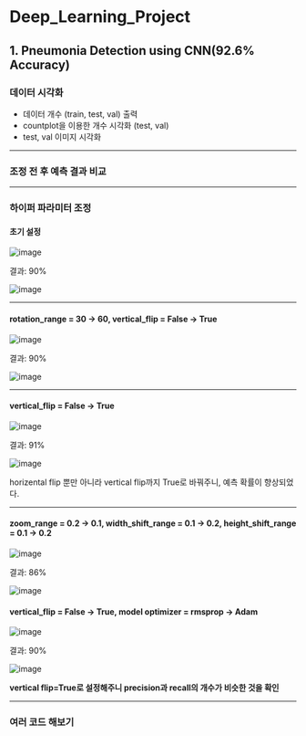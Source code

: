 # Deep_Learning_Project

## 1. Pneumonia Detection using CNN(92.6% Accuracy)

### 데이터 시각화

- 데이터 개수 (train, test, val) 출력
- countplot을 이용한 개수 시각화 (test, val)
- test, val 이미지 시각화

---

### 조정 전 후 예측 결과 비교



---

### 하이퍼 파라미터 조정

#### 초기 설정

![image](https://user-images.githubusercontent.com/84713532/211253337-4ade8e88-33ba-4bab-a873-3ac1cc84c213.png)

결과: 90%

![image](https://user-images.githubusercontent.com/84713532/211253614-fb31b853-c767-42ae-b3a9-a8c93df15dc5.png)

---

#### rotation_range = 30 -> 60, vertical_flip = False -> True

![image](https://user-images.githubusercontent.com/84713532/211253925-3572aa8f-59b4-4010-9454-4ad7df609e3c.png)

결과: 90%

![image](https://user-images.githubusercontent.com/84713532/211254939-af719fe9-aae1-4124-84ab-25a0fc05e423.png)

---

#### vertical_flip = False -> True

![image](https://user-images.githubusercontent.com/84713532/211255063-c8469386-5858-46a2-ae85-a5e6cf04fbe5.png)

결과: 91% 

![image](https://user-images.githubusercontent.com/84713532/211255508-2ec3dff2-79cf-41f9-abb2-b282459a100f.png)

horizental flip 뿐만 아니라 vertical flip까지 True로 바꿔주니, 예측 확률이 향상되었다.

---

#### zoom_range = 0.2 -> 0.1, width_shift_range = 0.1 -> 0.2, height_shift_range = 0.1 -> 0.2

![image](https://user-images.githubusercontent.com/84713532/211255827-f5e1899b-1040-415f-b8f7-e9fccae418d4.png)

결과: 86%

![image](https://user-images.githubusercontent.com/84713532/211256502-ac228380-d435-4ccf-a91a-cf1e1c6073d3.png)

#### vertical_flip = False -> True, model optimizer = rmsprop -> Adam

![image](https://user-images.githubusercontent.com/84713532/211261808-cdebdede-87c3-43ea-a19c-f29052f0ac0b.png)

결과: 90%

![image](https://user-images.githubusercontent.com/84713532/211262048-32d72c85-eaa4-4de2-be4a-c533f74e608c.png)


**vertical flip=True로 설정해주니 precision과 recall의 개수가 비슷한 것을 확인**

---
        

### 여러 코드 해보기
